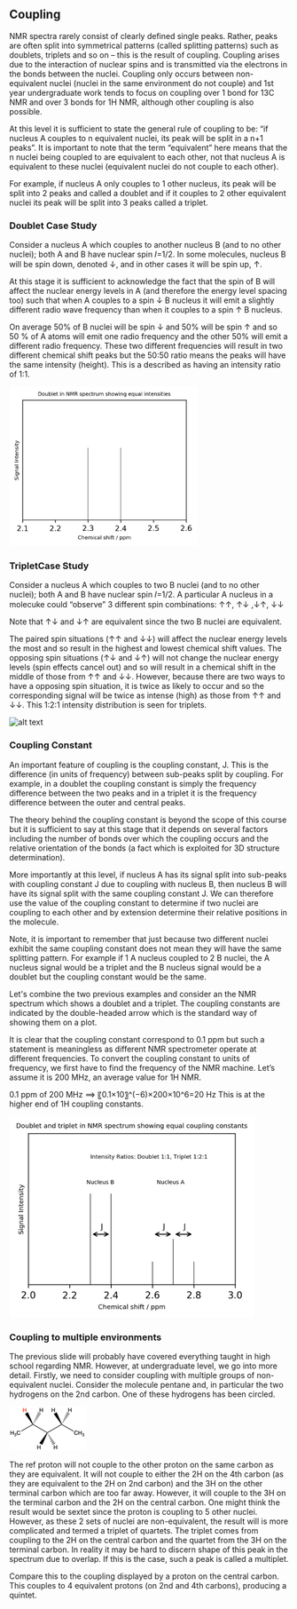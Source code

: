 ## Coupling

NMR spectra rarely consist of clearly defined single peaks. Rather, peaks are often split into symmetrical patterns (called splitting patterns) such as doublets, triplets and so on – this is the result of coupling. Coupling arises due to the interaction of nuclear spins and is transmitted via the electrons in the bonds between the nuclei.  Coupling only occurs between non-equivalent nuclei (nuclei in the same environment do not couple) and 1st year undergraduate work tends to focus on coupling over 1 bond for 13C NMR and over 3 bonds for 1H NMR, although other coupling is also possible. 

At this level it is sufficient to state the general rule of coupling to be:  “if nucleus A couples to n equivalent nuclei, its peak will be split in a n+1 peaks”. It is important to note that the term “equivalent” here means that the n nuclei being coupled to are equivalent to each other, not that nucleus A is equivalent to these nuclei (equivalent nuclei do not couple to each other). 

For example, if nucleus A only couples to 1 other nucleus, its peak will be split into 2 peaks and called a doublet and if it couples to 2 other equivalent nuclei its peak will be split into 3 peaks called a triplet.

### Doublet Case Study

Consider a nucleus A which couples to another nucleus B (and to no other nuclei); both A and B have nuclear spin 𝐼=1/2. In some molecules, nucleus B will be spin down, denoted ↓, and in other cases it will be spin up, ↑. 

At this stage it is sufficient to acknowledge the fact that the spin of B will affect the nuclear energy levels in A (and therefore the energy level spacing too) such that when A couples to a spin ↓ B nucleus it will emit a slightly different radio wave frequency than when it couples to a spin ↑ B nucleus. 

On average 50% of B nuclei will be spin ↓ and 50% will be spin ↑ and so 50 % of A atoms will emit one radio frequency and the other 50% will emit a different radio frequency. These two different frequencies will result in two different chemical shift peaks but the 50:50 ratio means the peaks will have the same intensity (height). This is a described as having an intensity ratio of 1:1. 

![alt text](./figures/doublet.png)

### TripletCase Study

Consider a nucleus A which couples to two B nuclei (and to no other nuclei); both A and B have nuclear spin 𝐼=1/2.  A particular A nucleus in a molecuke could “observe” 3 different spin combinations:
↑↑, ↑↓ ,↓↑, ↓↓

Note that ↑↓ and ↓↑ are equivalent since the two B nuclei are equivalent. 

The paired spin situations (↑↑ and ↓↓) will affect the nuclear energy levels the most and so result in the highest and lowest chemical shift values. The opposing spin situations (↑↓ and ↓↑) will not change the nuclear energy levels (spin effects cancel out) and so will result in a chemical shift in the middle of those from ↑↑ and ↓↓. However, because there are two ways to have a opposing spin situation, it is twice as likely to occur and so the corresponding signal will be twice as intense (high) as those from ↑↑ and  ↓↓. This 1:2:1 intensity distribution is seen for triplets.

![alt text](https://github.com/Oxbridge-Science-Academy/Figures/blob/master/Characterisation_Techniques/triplet.png)

### Coupling Constant

An important feature of coupling is the coupling constant, J. This is the difference (in units of frequency) between sub-peaks split by coupling. For example, in a doublet the coupling constant is simply the frequency difference between the two peaks and in a triplet it is the frequency difference between the outer and central peaks.  

The theory behind the coupling constant is beyond the scope of this course but it is sufficient to say at this stage that it depends on several factors including the number of bonds over which the coupling occurs and the relative orientation of the bonds (a fact which is exploited for 3D structure determination). 

More importantly at this level, if nucleus A has its signal split into sub-peaks with coupling constant J due to coupling with nucleus B, then nucleus B will have its signal split with the same coupling constant J. We can therefore use the value of the coupling constant to determine if two nuclei are coupling to each other and by extension determine their relative positions in the molecule. 

Note, it is important to remember that just because two different nuclei exhibit the same coupling constant does not mean they will have the same splitting pattern. For example if 1 A nucleus coupled to 2 B nuclei, the A nucleus signal would be a triplet and the B nucleus signal would be a doublet but the coupling constant would be the same. 

Let's combine the two previous examples and consider an the NMR spectrum which shows a doublet and a triplet. The coupling constants are indicated by the double-headed arrow which is the standard way of showing them on a plot. 

It is clear that the coupling constant correspond to 0.1 ppm but such a statement is meaningless as different NMR spectrometer operate at different frequencies. To convert the coupling constant to units of frequency, we first have to find the frequency of the NMR machine. Let’s assume it is 200 MHz, an average value for 1H NMR. 

0.1 ppm of 200 MHz ⟹ 〖0.1×10〗^(−6)×200×10^6=20 Hz This is at the higher end of 1H coupling constants. 

![alt text](./figures/triplet_and_doublet.png)

### Coupling to multiple environments

The previous slide will probably have covered everything taught in high school regarding NMR. However, at undergraduate level, we go into more detail. Firstly, we need to consider coupling with multiple groups of non-equivalent nuclei. Consider the molecule pentane and, in particular the two hydrogens on the 2nd carbon. One of these hydrogens has been circled. 

![alt text](./figures/coupling_1.png)


The ref proton will not couple to the other proton on the same carbon as they are equivalent. It will not couple to either the 2H on the 4th carbon (as they are equivalent to the 2H on 2nd carbon) and the 3H on the other terminal carbon which are too far away. However, it will couple to the 3H on the terminal carbon and the 2H on the central carbon. One might think the result would be sextet since the proton is coupling to 5 other nuclei. However, as these 2 sets of nuclei are non-equivalent, the result will is more complicated and termed a triplet of quartets. The triplet comes from coupling to the 2H on the central carbon and the quartet from the 3H on the terminal carbon. In reality it may be hard to discern shape of this peak in the spectrum due to overlap. If this is the case, such a peak is called a multiplet.

Compare this to the coupling displayed by a proton on the central carbon. This couples to 4 equivalent protons (on 2nd and 4th carbons), producing a quintet. 






